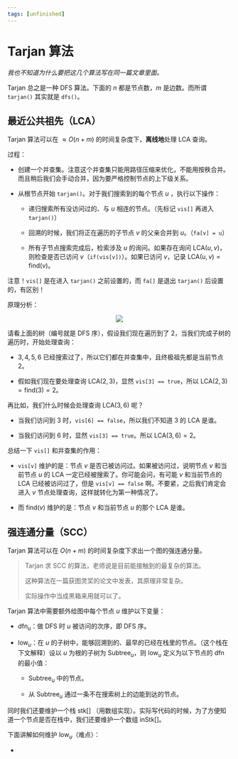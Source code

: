```yaml
---
tags: [unfinished]
---
```

# Tarjan 算法

*我也不知道为什么要把这几个算法写在同一篇文章里面。*

Tarjan 总之是一种 DFS 算法。下面的 $n$ 都是节点数，$m$ 是边数。而所谓 `tarjan()` 其实就是 `dfs()`。

## 最近公共祖先（LCA）

Tarjan 算法可以在 $\approx O(n+m)$ 的时间复杂度下，**离线地**处理 LCA 查询。

过程：

- 创建一个并查集。注意这个并查集只能用路径压缩来优化，不能用按秩合并。而且稍后我们会手动合并，因为要严格控制节点的上下级关系。

- 从根节点开始 `tarjan()`。对于我们搜索到的每个节点 $u$ ，执行以下操作：
  
  - 递归搜索所有没访问过的、与 $u$ 相连的节点。（先标记 `vis[]` 再进入 `tarjan()`）
  
  - 回溯的时候，我们将正在遍历的子节点 $v$ 的父亲合并到 $u$。（`fa[v] = u`）
  
  - 所有子节点搜索完成后，检索涉及 $u$ 的询问。如果存在询问 $\text{LCA}(u,v)$，则检查是否已访问 $v$（`if(vis[v])`）。如果已访问 $v$，记录 $\text{LCA}(u,v)=\text{find}(v)$。

注意！`vis[]` 是在进入 `tarjan()` 之前设置的，而 `fa[]` 是退出 `tarjan()` 后设置的，有区别！

原理分析：

<center><img src="/img/oi/tree-2.webp"/></center>

请看上面的树（编号就是 DFS 序），假设我们现在遍历到了 $2$，当我们完成子树的遍历时，开始处理查询：

- $3,4,5,6$ 已经搜索过了，所以它们都在并查集中，且终极祖先都是当前节点 $2$。

- 假如我们现在要处理查询 $\text{LCA}(2,3)$，显然 `vis[3] == true`，所以 $\text{LCA}(2,3)=\text{find}(3)=2$。

再比如，我们什么时候会处理查询 $\text{LCA}(3,6)$ 呢？

- 当我们访问到 $3$ 时，`vis[6] == false`，所以我们不知道 $3$ 的 $\text{LCA}$ 是谁。

- 当我们访问到 $6$ 时，显然 `vis[3] == true`。所以 $\text{LCA}(3,6)=2$。

总结一下 `vis[]` 和并查集的作用：

- `vis[v]` 维护的是：节点 $v$ 是否已被访问过。如果被访问过，说明节点 $v$ 和当前节点 $u$ 的 $\text{LCA}$ 一定已经被搜索了。你可能会问，有可能 $v$ 和当前节点的 $\text{LCA}$ 已经被访问过了，但是 `vis[v] == false` 啊。不要紧，之后我们肯定会进入 $v$ 节点处理查询，这样就转化为第一种情况了。

- 而 $\text{find}(v)$ 维护的是：节点 $v$ 和当前节点 $u$ 的那个 $\text{LCA}$ 是谁。

## 强连通分量（SCC）

Tarjan 算法可以在 $O(n+m)$ 的时间复杂度下求出一个图的强连通分量。

> Tarjan 求 SCC 的算法，老师说是目前能接触到的最复杂的算法。
> 
> 这种算法在一篇获图灵奖的论文中发表，其原理非常复杂。
> 
> 实际操作中当成黑箱来用就可以了。

Tarjan 算法中需要额外给图中每个节点 $u$ 维护以下变量：

- $\text{dfn}_u$：做 DFS 时 $u$ 被访问的次序，即 DFS 序。

- $\text{low}_u$：在 $u$ 的子树中，能够回溯到的、最早的已经在栈里的节点。（这个栈在下文解释）设以 $u$ 为根的子树为 $\text{Subtree}_u$，则 $\text{low}_u$ 定义为以下节点的 $\text{dfn}$ 的最小值：
  
  - $\text{Subtree}_u$ 中的节点。
  
  - 从 $\text{Subtree}_u$ 通过一条不在搜索树上的边能到达的节点。

同时我们还要维护一个栈 $\text{stk}[]$ （用数组实现）。实际写代码的时候，为了方便知道一个节点是否在栈中，我们还要维护一个数组 $\text{inStk}[]$。

下面讲解如何维护 $\text{low}_u$（难点）：

- 
